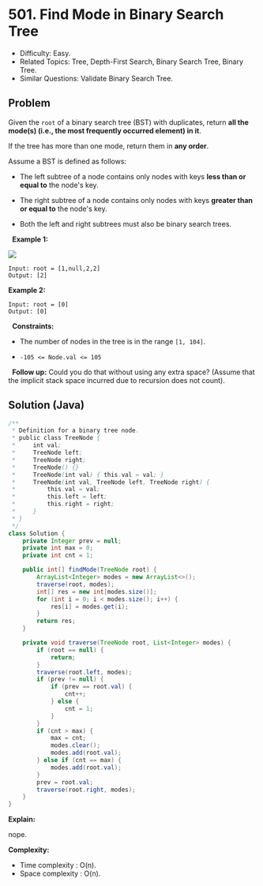 # 501. Find Mode in Binary Search Tree

- Difficulty: Easy.
- Related Topics: Tree, Depth-First Search, Binary Search Tree, Binary Tree.
- Similar Questions: Validate Binary Search Tree.

## Problem

Given the ```root``` of a binary search tree (BST) with duplicates, return **all the mode(s) (i.e., the most frequently occurred element) in it**.

If the tree has more than one mode, return them in **any order**.

Assume a BST is defined as follows:


	
- The left subtree of a node contains only nodes with keys **less than or equal to** the node's key.
	
- The right subtree of a node contains only nodes with keys **greater than or equal to** the node's key.
	
- Both the left and right subtrees must also be binary search trees.


 
**Example 1:**

![](https://assets.leetcode.com/uploads/2021/03/11/mode-tree.jpg)

```
Input: root = [1,null,2,2]
Output: [2]
```

**Example 2:**

```
Input: root = [0]
Output: [0]
```

 
**Constraints:**


	
- The number of nodes in the tree is in the range ```[1, 104]```.
	
- ```-105 <= Node.val <= 105```


 
**Follow up:** Could you do that without using any extra space? (Assume that the implicit stack space incurred due to recursion does not count).

## Solution (Java)

```java
/**
 * Definition for a binary tree node.
 * public class TreeNode {
 *     int val;
 *     TreeNode left;
 *     TreeNode right;
 *     TreeNode() {}
 *     TreeNode(int val) { this.val = val; }
 *     TreeNode(int val, TreeNode left, TreeNode right) {
 *         this.val = val;
 *         this.left = left;
 *         this.right = right;
 *     }
 * }
 */
class Solution {
    private Integer prev = null;
    private int max = 0;
    private int cnt = 1;

    public int[] findMode(TreeNode root) {
        ArrayList<Integer> modes = new ArrayList<>();
        traverse(root, modes);
        int[] res = new int[modes.size()];
        for (int i = 0; i < modes.size(); i++) {
            res[i] = modes.get(i);
        }
        return res;
    }

    private void traverse(TreeNode root, List<Integer> modes) {
        if (root == null) {
            return;
        }
        traverse(root.left, modes);
        if (prev != null) {
            if (prev == root.val) {
                cnt++;
            } else {
                cnt = 1;
            }
        }
        if (cnt > max) {
            max = cnt;
            modes.clear();
            modes.add(root.val);
        } else if (cnt == max) {
            modes.add(root.val);
        }
        prev = root.val;
        traverse(root.right, modes);
    }
}
```

**Explain:**

nope.

**Complexity:**

* Time complexity : O(n).
* Space complexity : O(n).
